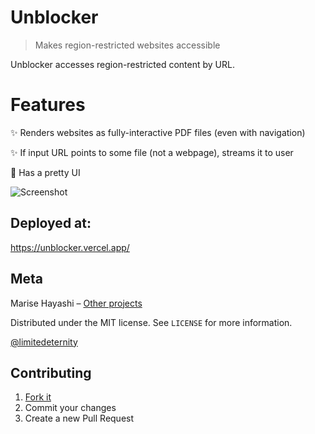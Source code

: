 # Unblocker
> Makes region-restricted websites accessible

Unblocker accesses region-restricted content by URL.

# Features

✨ Renders websites as fully-interactive PDF files (even with navigation)

✨ If input URL points to some file (not a webpage), streams it to user

🌚 Has a pretty UI

![Screenshot](http://i98.fastpic.ru/big/2017/1123/23/443ab7811dc7c0e71d882bc374509623.png)

## Deployed at:

https://unblocker.vercel.app/

## Meta

Marise Hayashi – [Other projects](https://limitedeternity.github.io/)

Distributed under the MIT license. See ``LICENSE`` for more information.

[@limitedeternity](https://github.com/limitedeternity)

## Contributing

1. [Fork it](https://github.com/limitedeternity/unblocker/fork)
2. Commit your changes
3. Create a new Pull Request

